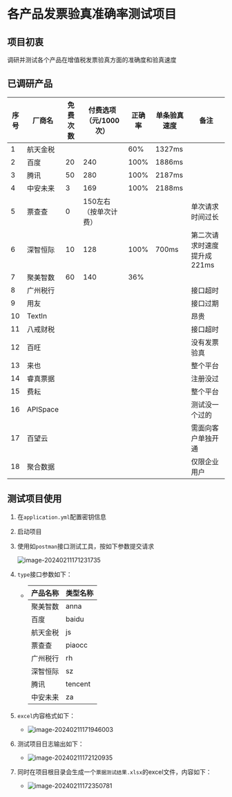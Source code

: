 #  各产品发票验真准确率测试项目

## 项目初衷

调研并测试各个产品在增值税发票验真方面的准确度和验真速度

## 已调研产品

| 序号 | 厂商名   | 免费次数 | 付费选项（元/1000次） | 正确率 | 单条验真速度 | 备注                        |
| ---- | -------- | -------- | --------------------- | ------ | ------------ | --------------------------- |
| 1    | 航天金税 |          |                       | 60%    | 1327ms       |                             |
| 2    | 百度     | 20       | 240                   | 100%   | 1886ms       |                             |
| 3    | 腾讯     | 50       | 280                   | 100%   | 2187ms       |                             |
| 4    | 中安未来 | 3        | 169                   | 100%   | 2188ms       |                             |
| 5    | 票查查   | 0        | 150左右（按单次计费） |        |              | 单次请求时间过长            |
| 6    | 深智恒际 | 10       | 128                   | 100%   | 700ms        | 第二次请求时速度提升成221ms |
| 7    | 聚美智数 | 60       | 140                   | 36%    |              |                             |
| 8    | 广州税行 |          |                       |        |              | 接口超时                    |
| 9    | 用友     |          |                       |        |              | 接口过期                    |
| 10   | TextIn   |          |                       |        |              | 昂贵                        |
| 11   | 八戒财税 |          |                       |        |              | 接口超时                    |
| 12   | 百旺     |          |                       |        |              | 没有发票验真                |
| 13   | 来也     |          |                       |        |              | 整个平台                    |
| 14   | 睿真票据 |          |                       |        |              | 注册没过                    |
| 15   | 费耘     |          |                       |        |              | 整个平台                    |
| 16   | APISpace |          |                       |        |              | 测试没一个过的              |
| 17   | 百望云   |          |                       |        |              | 需面向客户单独开通          |
| 18   | 聚合数据 |          |                       |        |              | 仅限企业用户                |

## 测试项目使用

1. 在`application.yml`配置密钥信息

2. 启动项目

3. 使用如`postman`接口测试工具，按如下参数提交请求

   ![image-20240211171231735](https://tuchuang.wenhe9.cn/img/image-20240211171231735.png)

4. `type`接口参数如下：

   - | 产品名称 | 类型名称 |
     | -------- | -------- |
     | 聚美智数 | anna     |
     | 百度     | baidu    |
     | 航天金税 | js       |
     | 票查查   | piaocc   |
     | 广州税行 | rh       |
     | 深智恒际 | sz       |
     | 腾讯     | tencent  |
     | 中安未来 | za       |

5. `excel`内容格式如下：

   - ![image-20240211171946003](https://tuchuang.wenhe9.cn/img/image-20240211171946003.png)

6. 测试项目日志输出如下：

   - ![image-20240211172120935](https://tuchuang.wenhe9.cn/img/image-20240211172120935.png)

7. 同时在项目根目录会生成一个`票据测试结果.xlsx`的excel文件，内容如下：

   - ![image-20240211172350781](https://tuchuang.wenhe9.cn/img/image-20240211172350781.png)